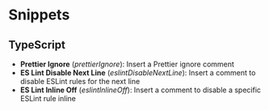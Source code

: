 # Snippets

## TypeScript

- **Prettier Ignore** (_prettierIgnore_): Insert a Prettier ignore comment
- **ES Lint Disable Next Line** (_eslintDisableNextLine_): Insert a comment to disable ESLint rules for the next line
- **ES Lint Inline Off** (_eslintInlineOff_): Insert a comment to disable a specific ESLint rule inline
